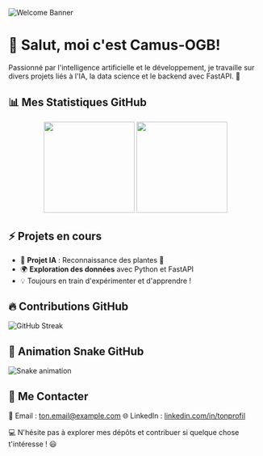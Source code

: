 ![Welcome Banner](https://readme-typing-svg.herokuapp.com?font=Fira+Code&pause=1000&color=F75C7E&width=435&lines=Bienvenue+sur+mon+GitHub!;Je+suis+passionn%C3%A9+par+l'IA+et+le+dev!;Explorez+mes+projets!+%F0%9F%94%A5)

# 👋 Salut, moi c'est Camus-OGB!

Passionné par l'intelligence artificielle et le développement, je travaille sur divers projets liés à l'IA, la data science et le backend avec FastAPI. 🚀

## 📊 Mes Statistiques GitHub

<div align="center">
  <img height="180em" src="https://github-readme-stats.vercel.app/api?username=Camus-OGB&show_icons=true&theme=radical&count_private=true" />
  <img height="180em" src="https://github-readme-stats.vercel.app/api/top-langs/?username=Camus-OGB&layout=compact&theme=radical" />
</div>

## ⚡ Projets en cours
- 🔬 **Projet IA** : Reconnaissance des plantes 🌿
- 🌍 **Exploration des données** avec Python et FastAPI
- 💡 Toujours en train d'expérimenter et d'apprendre !

## 🔥 Contributions GitHub

![GitHub Streak](https://github-readme-streak-stats.herokuapp.com/?user=Camus-OGB&theme=radical)

## 🐍 Animation Snake GitHub
![Snake animation](https://github.com/Camus-OGB/Camus-OGB/blob/output/github-contribution-grid-snake.svg)

## 🚀 Me Contacter
📩 Email : [ton.email@example.com](mailto:ton.email@example.com)
🌐 LinkedIn : [linkedin.com/in/tonprofil](https://linkedin.com/in/tonprofil)

💻 N'hésite pas à explorer mes dépôts et contribuer si quelque chose t'intéresse ! 😃

